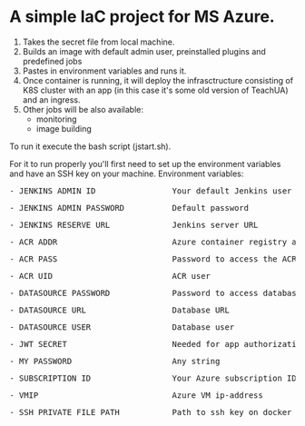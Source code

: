 # A simple IaC project for MS Azure.
1. Takes the secret file from local machine.
2. Builds an image with default admin user, preinstalled plugins and predefined jobs
3. Pastes in environment variables and runs it.
4. Once container is running, it will deploy the infrasctructure consisting of K8S cluster with an app (in this case it's some old version of TeachUA) and an ingress.
5. Other jobs will be also available:
   - monitoring
   - image building

To run it execute the bash script (jstart.sh).

For it to run properly you'll first need to set up the environment variables and have an SSH key on your machine.
Environment variables:
  <pre>- JENKINS_ADMIN_ID                Your default Jenkins user</pre>
  <pre>- JENKINS_ADMIN_PASSWORD          Default password</pre>
  <pre>- JENKINS_RESERVE_URL             Jenkins server URL</pre>
  <pre>- ACR_ADDR                        Azure container registry address</pre>
  <pre>- ACR_PASS                        Password to access the ACR</pre>
  <pre>- ACR_UID                         ACR user</pre>
  <pre>- DATASOURCE_PASSWORD             Password to access database</pre>
  <pre>- DATASOURCE_URL                  Database URL</pre>
  <pre>- DATASOURCE_USER                 Database user</pre>
  <pre>- JWT_SECRET                      Needed for app authorization (any string will do)</pre>
  <pre>- MY_PASSWORD                     Any string</pre>
  <pre>- SUBSCRIPTION_ID                 Your Azure subscription ID</pre>
  <pre>- VMIP                            Azure VM ip-address</pre>
  <pre>- SSH_PRIVATE_FILE_PATH           Path to ssh key on docker container (NOT VM)</pre>
